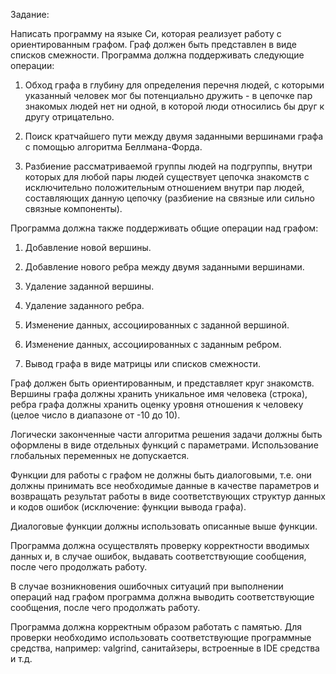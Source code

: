 Задание:

Написать программу на языке Си, которая реализует работу с ориентированным графом. Граф должен быть представлен в виде списков смежности. Программа должна поддерживать следующие операции:

1. Обход графа в глубину для определения перечня людей, с которыми указанный человек мог бы потенциально дружить - в цепочке пар знакомых людей нет ни одной, в которой люди относились бы друг к другу отрицательно.

2. Поиск кратчайшего пути между двумя заданными вершинами графа с помощью алгоритма Беллмана-Форда.

3. Разбиение рассматриваемой группы людей на подгруппы, внутри которых для любой пары людей существует цепочка знакомств с исключительно положительным отношением внутри пар людей, составляющих данную цепочку (разбиение на связные или сильно связные компоненты).

Программа должна также поддерживать общие операции над графом:

1. Добавление новой вершины.

2. Добавление нового ребра между двумя заданными вершинами.

3. Удаление заданной вершины.

4. Удаление заданного ребра.

5. Изменение данных, ассоциированных с заданной вершиной.

6. Изменение данных, ассоциированных с заданным ребром.

7. Вывод графа в виде матрицы или списков смежности.

Граф должен быть ориентированным, и представляет круг знакомств. Вершины графа должны хранить уникальное имя человека (строка), ребра графа должны хранить оценку уровня отношения к человеку (целое число в диапазоне от -10 до 10).

Логически законченные части алгоритма решения задачи должны быть оформлены в виде отдельных функций с параметрами. Использование глобальных переменных не допускается.

Функции для работы с графом не должны быть диалоговыми, т.е. они должны принимать все необходимые данные в качестве параметров и возвращать результат работы в виде соответствующих структур данных и кодов ошибок (исключение: функции вывода графа).

Диалоговые функции должны использовать описанные выше функции.

Программа должна осуществлять проверку корректности вводимых данных и, в случае ошибок, выдавать соответствующие сообщения, после чего продолжать работу.

В случае возникновения ошибочных ситуаций при выполнении операций над графом программа должна выводить соответствующие сообщения, после чего продолжать работу.

Программа должна корректным образом работать с памятью. Для проверки необходимо использовать соответствующие программные средства, например: valgrind, санитайзеры, встроенные в IDE средства и т.д.